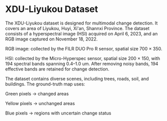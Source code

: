 # XDU-Liyukou Dataset
The XDU-Liyukou dataset is designed for multimodal change detection. It covers an area of Liyukou, Huyi, Xi'an, Shannxi Province. The dataset consists of a hyperspectral image (HSI) acquired on April 6, 2023, and an RGB image captured on November 18, 2022.

RGB image: collected by the FILR DUO Pro R sensor, spatial size 700 × 350.

HSI: collected by the Micro-Hyperspec sensor, spatial size 200 × 150, with 194 spectral bands spanning 0.4–1.0 um. After removing noisy bands, 194 effective bands are retained for change detection.

The dataset contains diverse scenes, including trees, roads, soil, and buildings.
The ground-truth map uses:

Green pixels → changed areas

Yellow pixels → unchanged areas

Blue pixels → regions with uncertain change status

